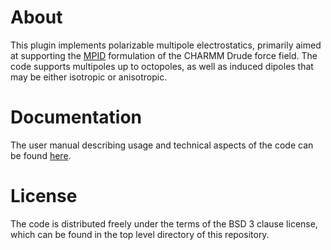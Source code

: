 # About

This plugin implements polarizable multipole electrostatics, primarily aimed at
supporting the [MPID](https://doi.org/10.1063/1.4984113) formulation of the
CHARMM Drude force field.  The code supports multipoles up to octopoles, as
well as induced dipoles that may be either isotropic or anisotropic.

# Documentation

The user manual describing usage and technical aspects of the code can be found
[here](https://andysim.github.io/MPIDOpenMMPlugin/).

# License

The code is distributed freely under the terms of the BSD 3 clause license,
which can be found in the top level directory of this repository.
